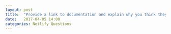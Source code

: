 ```yaml
---
layout: post
title:  "Provide a link to documentation and explain why you think they are well done."
date:   2017-04-05 14:00
categories: Netlify Questions
---
```

